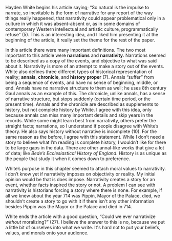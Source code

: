 Hayden White begins his article saying; 	“So natural is the impulse to narrate, so inevitable is the form of narrative for any report of the way things really happened, that narrativity could appear problematical only in a culture in which it was absent-absent or, as in some domains of contemporary Western intellectual and artistic culture, programmatically refuse” (5).  This is an interesting idea, and I liked him presenting it at the beginning of the article, it really set the theme for the rest of the paper.  

In this article there were many important definitions.  The two most important to this article were **narrations** and **narrativity**.  Narrations seemed to be described as a copy of the events, and objective to what was said about it.  Narrativity is more of an attempt to make a story out of the events.  White also defines three different types of historical representation of reality; **annals**, **chronicle**, and **history proper** (7).  Annals “suffer” from being a sequence of events, and have no sense of beginning, middle, or end.  Annals have no narrative structure to them as well; he uses 8th century Gaul annals as an example of this.  The chronicle, unlike annals, has a sense of narrative structure, but stops suddenly (certain time period, or the present time).  Annals and the chronicle are described as supplements to history, but not complete history by White.  I agree with this idea, only because annals can miss many important details and skip years in the records.  While some might learn best from narrativity, others prefer the straight facts; narrations, so I understand if people disagree with White’s theory.  He also says history without narrative is incomplete (10).  For the same reason as the before, I agree with this statement.  While I don’t need a story to believe what I’m reading is complete history, I wouldn’t like for there to be large gaps in the data. There are other annal-like works that give a lot of data; like *Bede’s Ecclesiastical History of England*.   History is as unique as the people that study it when it comes down to preference.  

White’s purpose in this chapter seemed to attach moral values to narrativity.  I don’t know yet if narrativity imposes on objectivity or reality.  My initial opinion would be that is does impose.  Narrativity creates a story for an event, whether facts inspired the story or not.  A problem I can see with narrativity is historians forcing a story where there is none.  For example, if all we knew about the year 714 was Pippin, Mayor of the Palace, died, we shouldn’t create a story to go with it if there isn't any other information besides Pippin was the Mayor or the Palace and died in 714.

White ends the article with a good question, “Could we ever narrativize *without* moralizing?” (27). I believe the answer to this is no, because we put a little bit of ourselves into what we write.  It's hard not to put your beliefs, values, and morals onto your audience.

